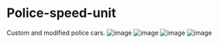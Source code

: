 # Police-speed-unit
Custom and modified police cars.
![image](https://cdn.discordapp.com/attachments/1016386421591912628/1016391850262810736/unknown.png)
![image](https://cdn.discordapp.com/attachments/1016386421591912628/1016391850707402792/unknown.png)
![image](https://cdn.discordapp.com/attachments/1016386421591912628/1016391851017769090/unknown.png)
![image](https://cdn.discordapp.com/attachments/1016386421591912628/1016391851483353108/unknown.png)
